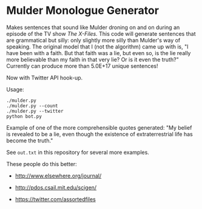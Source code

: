Mulder Monologue Generator
========================

Makes sentences that sound like Mulder droning on and on during an
episode of the TV show _The X-Files._ This code will generate
sentences that are grammatical but silly: only slightly more silly
than Mulder's way of speaking. The original model that I (not the
algorithm) came up with is, "I have been with a faith. But that faith
was a lie, but even so, is the lie really more believable than my
faith in that very lie? Or is it even the truth?" Currently can
produce more than 5.0E+17 unique sentences!

Now with Twitter API hook-up.

Usage:

    ./mulder.py
    ./mulder.py --count
    ./mulder.py --twitter
    python bot.py

Example of one of the more comprehensible quotes generated: "My belief
is revealed to be a lie, even though the existence of extraterrestrial
life has become the truth."

See `out.txt` in this repository for several more examples.

These people do this better:

* http://www.elsewhere.org/journal/

* http://pdos.csail.mit.edu/scigen/

* https://twitter.com/assortedfiles

